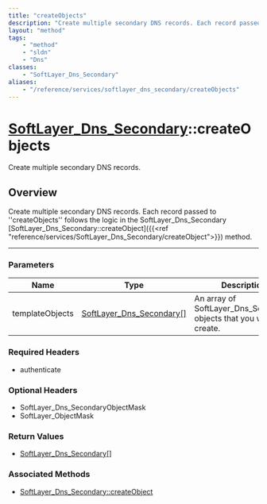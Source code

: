 ```yaml
---
title: "createObjects"
description: "Create multiple secondary DNS records. Each record passed to ''createObjects'' follows the logic in the SoftLayer_Dns_Se... "
layout: "method"
tags:
    - "method"
    - "sldn"
    - "Dns"
classes:
    - "SoftLayer_Dns_Secondary"
aliases:
    - "/reference/services/softlayer_dns_secondary/createObjects"
---
```

# [SoftLayer_Dns_Secondary](/reference/services/SoftLayer_Dns_Secondary)::createObjects


Create multiple secondary DNS records.


## Overview 
Create multiple secondary DNS records. Each record passed to ''createObjects'' follows the logic in the SoftLayer_Dns_Secondary [SoftLayer_Dns_Secondary::createObject]({{<ref "reference/services/SoftLayer_Dns_Secondary/createObject">}}) method. 

-----

### Parameters 
|Name | Type | Description |
| --- | --- | --- |
|templateObjects| <a href='/reference/datatypes/SoftLayer_Dns_Secondary'>SoftLayer_Dns_Secondary[] </a>| An array of SoftLayer_Dns_Secondary objects that you wish to create.|


### Required Headers
* authenticate


### Optional Headers
* SoftLayer_Dns_SecondaryObjectMask
* SoftLayer_ObjectMask

### Return Values
* <a href='/reference/datatypes/SoftLayer_Dns_Secondary'>SoftLayer_Dns_Secondary[] </a>


### Associated Methods

*  [SoftLayer_Dns_Secondary::createObject](/reference/services/SoftLayer_Dns_Secondary/createObject )




